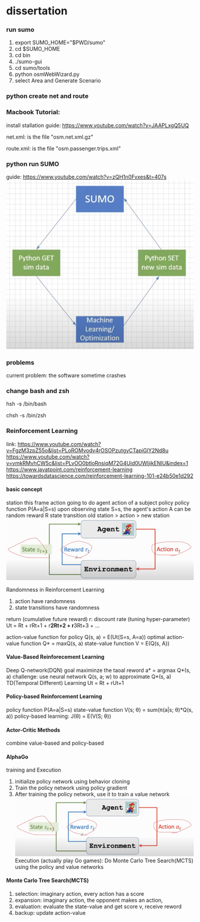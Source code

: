 # dissertation

### run sumo
1. export SUMO_HOME="$PWD/sumo"
2. cd $SUMO_HOME 
3. cd bin
4. ./sumo-gui
5. cd sumo/tools
6. python osmWebWizard.py
7. select Area and Generate Scenario

### python create net and route




### Macbook Tutorial:
install stallation guide: https://www.youtube.com/watch?v=JAAPLxgQ5UQ

net.xml: is the file "osm.net.xml.gz"

route.xml: is the file "osm.passenger.trips.xml"

### python run SUMO
guide: https://www.youtube.com/watch?v=zQH1n0Fvxes&t=407s
![](priciple.png)



### problems
current problem: the software sometime crashes

### change bash and zsh
hsh -s /bin/bash

chsh -s /bin/zsh


### Reinforcement Learning
link: https://www.youtube.com/watch?v=FgzM3zpZ55o&list=PLoROMvodv4rOSOPzutgyCTapiGlY2Nd8u
https://www.youtube.com/watch?v=vmkRMvhCW5c&list=PLvOO0btloRnsiqM72G4Uid0UWljikENlU&index=1
https://www.javatpoint.com/reinforcement-learning
https://towardsdatascience.com/reinforcement-learning-101-e24b50e1d292
#### basic concept
station  this frame
action   going to do 
agent    action of a subject 
policy   policy function P(A=a|S=s) upon observing state S=s, the agent's action A can be random
reward R 
state transition   old station > action > new station 
![](action-environ.png)

Randomness in Reinforcement Learning 
1. action have randomness
2. state transitions have randomness

return (cumulative future reward)
r: discount rate (tuning hyper-parameter)
Ut = Rt + rRt+1 + r**2Rt+2 + r**3Rt+3 + ...

action-value function for policy 
Q(s, a) = E(Ut(S=s, A=a))
optimal action-value function
Q* = maxQ(s, a)
state-value function 
V = E(Q(s, A))


#### Value-Based Reinforecement Learning
Deep Q-network(DQN)
goal maximinze the taoal reword 
a* = argmax Q*(s, a)
challenge: use neural network Q(s, a; w) to approximate Q*(s, a)
TD(Temporal Different) Learning
Ut = Rt + rUt+1

#### Policy-based Reinforcement Learning 
policy function P(A=a|S=s)
state-value function
V(s; θ) = sum(π(a|s; θ)*Q(s, a))
policy-based learning: J(θ) = E(V(S; θ))

#### Actor-Critic Methods
combine value-based and policy-based

#### AlphaGo 
training and Execution
1. initialize policy network using behavior cloning
2. Train the policy network using policy gradient
3. After training the policy network, use it to train a value network
![](action-environ.png)
Execution (actually play Go games):
Do Monte Carlo Tree Search(MCTS) using the policy and value networks

#### Monte Carlo Tree Search(MCTS)
1. selection: imaginary action, every action has a score 
2. expansion: imaginary action, the opponent makes an action, 
3. evaluation: evaluate the state-value and get score v, receive reword
4. backup: update action-value
